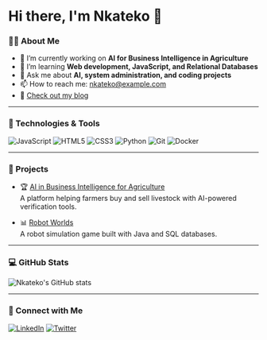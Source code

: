 # Hi there, I'm Nkateko 👋

### 👨‍💻 About Me

- 🔭 I’m currently working on **AI for Business Intelligence in Agriculture**
- 🌱 I’m learning **Web development, JavaScript, and Relational Databases**
- 💬 Ask me about **AI, system administration, and coding projects**
- 📫 How to reach me: [nkateko@example.com](mailto:nkateko@example.com)
- 📝 [Check out my blog](https://medium.com/@nkatekomongoni)

---

### 🔧 Technologies & Tools

![JavaScript](https://img.shields.io/badge/-JavaScript-black?style=flat-square&logo=javascript)
![HTML5](https://img.shields.io/badge/-HTML5-E34F26?style=flat-square&logo=html5&logoColor=white)
![CSS3](https://img.shields.io/badge/-CSS3-1572B6?style=flat-square&logo=css3)
![Python](https://img.shields.io/badge/-Python-3776AB?style=flat-square&logo=python)
![Git](https://img.shields.io/badge/-Git-F05032?style=flat-square&logo=git)
![Docker](https://img.shields.io/badge/-Docker-2496ED?style=flat-square&logo=docker)

---

### 🚀 Projects

- 🏆 [AI in Business Intelligence for Agriculture](https://github.com/username/AI-for-Agriculture)  
  A platform helping farmers buy and sell livestock with AI-powered verification tools.
  
- 📊 [Robot Worlds](https://github.com/username/RobotWorlds)  
  A robot simulation game built with Java and SQL databases.

---

### 💻 GitHub Stats
![Nkateko's GitHub stats](https://github-readme-stats.vercel.app/api?username=nkatekomongoni&show_icons=true&theme=radical)

---

### 🤝 Connect with Me
[![LinkedIn](https://img.shields.io/badge/-LinkedIn-blue?style=flat-square&logo=linkedin)](https://linkedin.com/in/nkatekomongoni)
[![Twitter](https://img.shields.io/badge/-Twitter-00acee?style=flat-square&logo=twitter)](https://twitter.com/nkatekomongoni)
